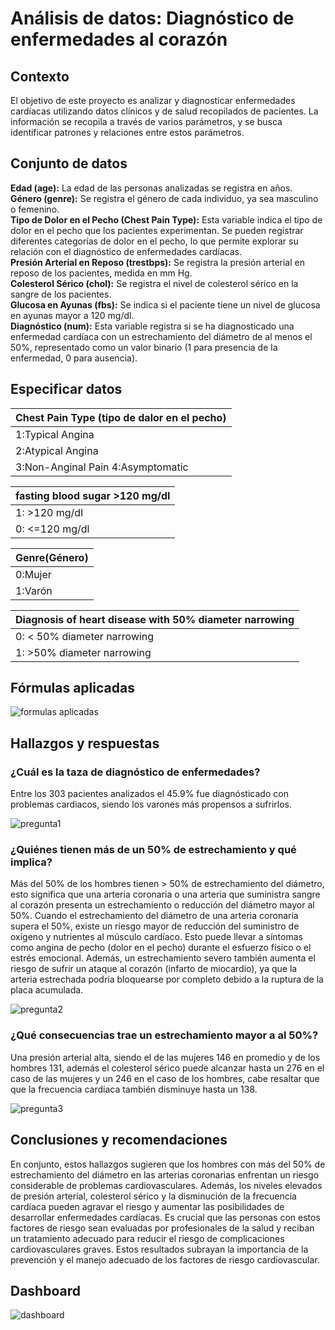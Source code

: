 Análisis de datos: Diagnóstico de enfermedades al corazón
=========================================================

Contexto
--------

 El objetivo de este proyecto es analizar y diagnosticar enfermedades cardíacas utilizando datos clínicos y de salud recopilados de pacientes. La información se recopila a través de varios parámetros, y se busca identificar patrones y relaciones entre estos parámetros.

Conjunto de datos
-----------------

 **Edad (age):** La edad de las personas analizadas se registra en años.  
 **Género (genre):** Se registra el género de cada individuo, ya sea masculino o femenino.  
 **Tipo de Dolor en el Pecho (Chest Pain Type):** Esta variable indica el tipo de dolor en el pecho que los pacientes experimentan. Se pueden registrar diferentes categorías de dolor en el pecho, lo que permite explorar su relación con el diagnóstico de enfermedades cardíacas.  
 **Presión Arterial en Reposo (trestbps):** Se registra la presión arterial en reposo de los pacientes, medida en mm Hg.  
 **Colesterol Sérico (chol):** Se registra el nivel de colesterol sérico en la sangre de los pacientes.  
 **Glucosa en Ayunas (fbs):** Se indica si el paciente tiene un nivel de glucosa en ayunas mayor a 120 mg/dl.  
 **Diagnóstico (num):** Esta variable registra si se ha diagnosticado una enfermedad cardíaca con un estrechamiento del diámetro de al menos el 50%, representado como un valor binario (1 para presencia de la enfermedad, 0 para ausencia).

Especificar datos
-----------------

   |Chest Pain Type (tipo de dalor en el pecho)  |
   |---------------------------------------------|
   |1:Typical Angina                             |
   |2:Atypical Angina                            | 
   |3:Non-Anginal Pain 4:Asymptomatic            |

   | fasting blood sugar >120 mg/dl              |
   |---------------------------------------------|
   |1: >120 mg/dl                                |
   |0: <=120 mg/dl                               |

   |Genre(Género)     |
   |------------------|
   |0:Mujer           |
   |1:Varón           |

   |Diagnosis of heart disease with 50% diameter narrowing  |
   |--------------------------------------------------------|
   |0: < 50% diameter narrowing                             | 
   |1: >50% diameter narrowing                              |


Fórmulas aplicadas
------------------

 ![formulas aplicadas](https://iili.io/HDnYVNs.jpg)
 
 Hallazgos y respuestas
----------------------

### ¿Cuál es la taza de diagnóstico de enfermedades?

 Entre los 303 pacientes analizados el 45.9% fue diagnósticado con problemas cardiacos, siendo los varones más propensos a sufrirlos.

 ![pregunta1](https://iili.io/HDnYQUP.jpg)
 
 ### ¿Quiénes tienen más de un 50% de estrechamiento y qué implica?

 Más del 50% de los hombres tienen &gt; 50% de estrechamiento del diámetro, esto significa que una arteria coronaria o una arteria que suministra sangre al corazón presenta un estrechamiento o reducción del diámetro mayor al 50%. Cuando el estrechamiento del diámetro de una arteria coronaria supera el 50%, existe un riesgo mayor de reducción del suministro de oxígeno y nutrientes al músculo cardíaco. Esto puede llevar a síntomas como angina de pecho (dolor en el pecho) durante el esfuerzo físico o el estrés emocional. Además, un estrechamiento severo también aumenta el riesgo de sufrir un ataque al corazón (infarto de miocardio), ya que la arteria estrechada podría bloquearse por completo debido a la ruptura de la placa acumulada.

 ![pregunta2](https://iili.io/HDnYbOg.jpg)
 
 ### ¿Qué consecuencias trae un estrechamiento mayor a al 50%?

 Una presión arterial alta, siendo el de las mujeres 146 en promedio y de los hombres 131, además el colesterol sérico puede alcanzar hasta un 276 en el caso de las mujeres y un 246 en el caso de los hombres, cabe resaltar que que la frecuencia cardiaca también disminuye hasta un 138.

 ![pregunta3](https://iili.io/HDnYyzJ.jpg)
 
 Conclusiones y recomendaciones
------------------------------

 En conjunto, estos hallazgos sugieren que los hombres con más del 50% de estrechamiento del diámetro en las arterias coronarias enfrentan un riesgo considerable de problemas cardiovasculares. Además, los niveles elevados de presión arterial, colesterol sérico y la disminución de la frecuencia cardíaca pueden agravar el riesgo y aumentar las posibilidades de desarrollar enfermedades cardíacas. Es crucial que las personas con estos factores de riesgo sean evaluadas por profesionales de la salud y reciban un tratamiento adecuado para reducir el riesgo de complicaciones cardiovasculares graves. Estos resultados subrayan la importancia de la prevención y el manejo adecuado de los factores de riesgo cardiovascular.

Dashboard
---------

 ![dashboard](https://iili.io/HDnaG1V.jpg)
